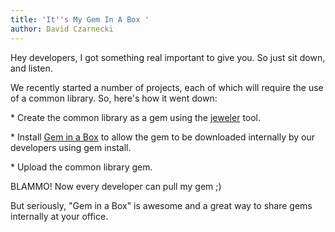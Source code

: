```yaml
---
title: 'It''s My Gem In A Box '
author: David Czarnecki
---
```

Hey developers, I got something real important to give you. So just sit down, and listen.



 We recently started a number of projects, each of which will require the use of a common library. So, here's how it went down:

 \* Create the common library as a gem using the [jeweler](http://github.com/technicalpickles/jeweler) tool.

 \* Install [Gem in a Box](http://tomlea.co.uk/posts/gem-in-a-box/) to allow the gem to be downloaded internally by our developers using gem install.

 \* Upload the common library gem.

 BLAMMO! Now every developer can pull my gem ;)

 But seriously, "Gem in a Box" is awesome and a great way to share gems internally at your office.
